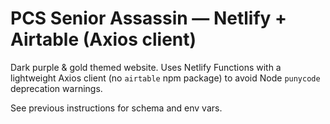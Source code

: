 # PCS Senior Assassin — Netlify + Airtable (Axios client)

Dark purple & gold themed website. Uses Netlify Functions with a lightweight Axios client (no `airtable` npm package) to avoid Node `punycode` deprecation warnings.

See previous instructions for schema and env vars.
